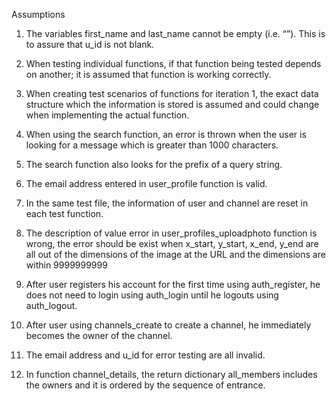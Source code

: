 Assumptions

1)  The variables first_name and last_name cannot be empty (i.e. “”). This is to assure that u_id is not blank.

2)  When testing individual functions, if that function being tested depends on another; it is assumed that function is working correctly.

3)  When creating test scenarios of functions for iteration 1, the exact data structure which the information is stored is assumed and could change when implementing the actual function.

4)  When using the search function, an error is thrown when the user is looking for a message which is greater than 1000 characters.

5)  The search function also looks for the prefix of a query string. 

6)  The email address entered in user_profile function is valid. 

7)  In the same test file, the information of user and channel are reset in each test function.

8)  The description of value error in user_profiles_uploadphoto function is wrong, the error should be exist when x_start, y_start, x_end, y_end are all out of the dimensions of the image at the URL and the dimensions are within 9999999999

9)  After user registers his account for the first time using auth_register, he does not need to login using auth_login until he logouts using auth_logout. 

10) After user using channels_create to create a channel, he immediately becomes the owner of the channel. 

11) The email address and u_id for error testing are all invalid.

12) In function channel_details, the return dictionary all_members includes the owners and it is ordered by the sequence of entrance.
